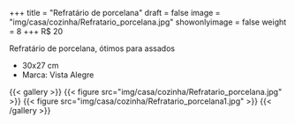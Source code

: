 +++
title = "Refratário de porcelana"
draft = false
image = "img/casa/cozinha/Refratario_porcelana.jpg"
showonlyimage = false
weight = 8
+++
<span class="price">R$ 20</span>

<!--more-->

Refratário de porcelana, ótimos para assados	

- 30x27 cm
- Marca: Vista Alegre


{{< gallery >}}
{{< figure src="img/casa/cozinha/Refratario_porcelana.jpg" >}}
{{< figure src="img/casa/cozinha/Refratario_porcelana1.jpg" >}}
{{< /gallery >}}
